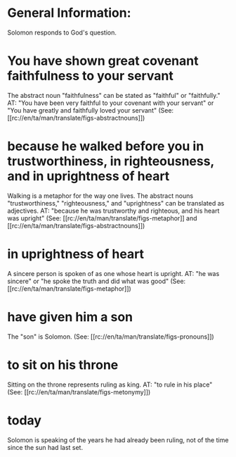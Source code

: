 # General Information:

Solomon responds to God's question.

# You have shown great covenant faithfulness to your servant

The abstract noun "faithfulness" can be stated as "faithful" or "faithfully." AT: "You have been very faithful to your covenant with your servant" or "You have greatly and faithfully loved your servant" (See: [[rc://en/ta/man/translate/figs-abstractnouns]])

# because he walked before you in trustworthiness, in righteousness, and in uprightness of heart

Walking is a metaphor for the way one lives. The abstract nouns "trustworthiness," "righteousness," and "uprightness" can be translated as adjectives. AT: "because he was trustworthy and righteous, and his heart was upright" (See: [[rc://en/ta/man/translate/figs-metaphor]] and [[rc://en/ta/man/translate/figs-abstractnouns]])

# in uprightness of heart

A sincere person is spoken of as one whose heart is upright. AT: "he was sincere" or "he spoke the truth and did what was good" (See: [[rc://en/ta/man/translate/figs-metaphor]])

# have given him a son

The "son" is Solomon. (See: [[rc://en/ta/man/translate/figs-pronouns]])

# to sit on his throne

Sitting on the throne represents ruling as king. AT: "to rule in his place" (See: [[rc://en/ta/man/translate/figs-metonymy]])

# today

Solomon is speaking of the years he had already been ruling, not of the time since the sun had last set.

